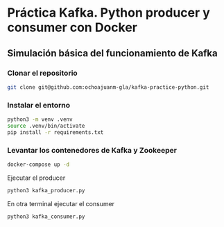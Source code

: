 # Práctica Kafka. Python producer y consumer con Docker

## Simulación básica del funcionamiento de Kafka

### Clonar el repositorio

```bash
git clone git@github.com:ochoajuanm-gla/kafka-practice-python.git
```

### Instalar el entorno

```bash
python3 -m venv .venv
source .venv/bin/activate
pip install -r requirements.txt
```

### Levantar los contenedores de Kafka y Zookeeper

```bash
docker-compose up -d
```

Ejecutar el producer

```bash
python3 kafka_producer.py
```

En otra terminal ejecutar el consumer

```bash
python3 kafka_consumer.py
```